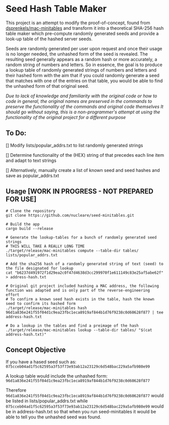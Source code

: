 # Seed Hash Table Maker

This project is an attempt to modify the proof-of-concept, found from [dsprenkels/mac-minitables](https://github.com/dsprenkels/mac-minitables)
and transform it into a theoretical SHA-256 hash table maker which pre-compute randomly generated seeds and provide a look-up table of the hashed server seeds.

Seeds are randomly generated per user upon request and once their usage is no longer needed, the unhashed form of the seed is revealed. The resulting
seed generally appears as a random hash or more accurately, a random string of numbers and letters. So in essence, the goal is to produce a lookup
table of randomly generated strings of numbers and letters and their hashed form with the aim that if you could randomly generate a seed that matches
with one of the entries on that table, you would be able to find the unhashed form of that original seed.

*Due to lack of knowledge and familiarity with the original code or how to code in general, the original names are preserved in the commands to preserve the functionality of the commands and original code themselves* _It should go without saying, this is a non-programmer's attempt at using the functionality of the original project for a different purpose_

## To Do:
[] Modify lists/popular_addrs.txt to list randomly generated strings

[] Determine functionality of the (HEX) string of that precedes each line item and adapt to text strings

[] Alternatively, manually create a list of known seed and seed hashes and save as popular_addrs.txt


## Usage [WORK IN PROGRESS - NOT PREPARED FOR USE]

```shell
# Clone the repository
git clone https://github.com/nucleare/seed-minitables.git

# Build the app
cargo build --release

# Generate the lookup-tables for a bunch of randomly generated seed strings
# THIS WILL TAKE A REALLY LONG TIME
./target/release/mac-minitables compute --table-dir tables/ lists/popular_addrs.txt 

# Add the sha256 hash of a randomly generated string of text (seed) to the file designated for lookup
cat "b6237d491972f1d29ea2c0f47d4638d3cc299970f1e611149c83e25af5abe62f" > address-hash.txt

# Original git project included hashing a MAC address, the following function was adapted and is only part of the reverse-engineering effort
# To confirm a known seed hash exists in the table, hash the known seed to confirm its hashed form
./target/release/mac-minitables hash 96d1a836e241f55f04d1c9ea23fbc1eca8919af844b1d76f9238c0d60628f877 | tee address-hash.txt

# Do a lookup in the tables and find a preimage of the hash
./target/release/mac-minitables lookup --table-dir tables/ "$(cat address-hash.txt)"
```

## Concept Objective
If you have a hased seed such as:
`075cceb04ad1f5c62595a3f53f73e93ab12a23129c6d548bac229a5afb980e99`

A lookup table would include the unhashed form:
`96d1a836e241f55f04d1c9ea23fbc1eca8919af844b1d76f9238c0d60628f877`

Therefore `96d1a836e241f55f04d1c9ea23fbc1eca8919af844b1d76f9238c0d60628f877` would be listed in lists/popular_addrs.txt while
`075cceb04ad1f5c62595a3f53f73e93ab12a23129c6d548bac229a5afb980e99` would be in address-hash.txt so that when you run seed-minitables
it would be able to tell you the unhashed seed was found.
